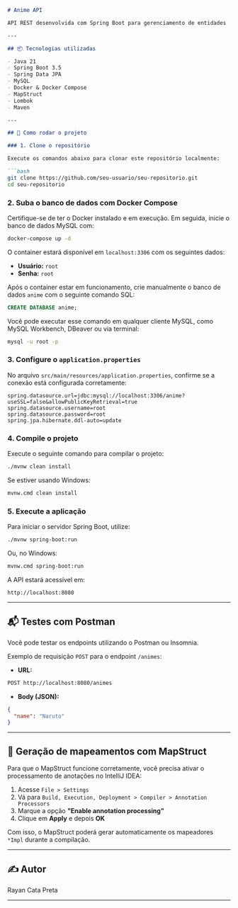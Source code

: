 ````markdown
# Anime API

API REST desenvolvida com Spring Boot para gerenciamento de entidades `Anime`.

---

## 📦 Tecnologias utilizadas

- Java 21  
- Spring Boot 3.5  
- Spring Data JPA  
- MySQL  
- Docker & Docker Compose  
- MapStruct  
- Lombok  
- Maven  

---

## 🚀 Como rodar o projeto

### 1. Clone o repositório

Execute os comandos abaixo para clonar este repositório localmente:

```bash
git clone https://github.com/seu-usuario/seu-repositorio.git
cd seu-repositorio
````

### 2. Suba o banco de dados com Docker Compose

Certifique-se de ter o Docker instalado e em execução. Em seguida, inicie o banco de dados MySQL com:

```bash
docker-compose up -d
```

O container estará disponível em `localhost:3306` com os seguintes dados:

* **Usuário:** `root`
* **Senha:** `root`

Após o container estar em funcionamento, crie manualmente o banco de dados `anime` com o seguinte comando SQL:

```sql
CREATE DATABASE anime;
```

Você pode executar esse comando em qualquer cliente MySQL, como MySQL Workbench, DBeaver ou via terminal:

```bash
mysql -u root -p
```

### 3. Configure o `application.properties`

No arquivo `src/main/resources/application.properties`, confirme se a conexão está configurada corretamente:

```properties
spring.datasource.url=jdbc:mysql://localhost:3306/anime?useSSL=false&allowPublicKeyRetrieval=true
spring.datasource.username=root
spring.datasource.password=root
spring.jpa.hibernate.ddl-auto=update
```

### 4. Compile o projeto

Execute o seguinte comando para compilar o projeto:

```bash
./mvnw clean install
```

Se estiver usando Windows:

```bash
mvnw.cmd clean install
```

### 5. Execute a aplicação

Para iniciar o servidor Spring Boot, utilize:

```bash
./mvnw spring-boot:run
```

Ou, no Windows:

```bash
mvnw.cmd spring-boot:run
```

A API estará acessível em:

```
http://localhost:8080
```

---

## 📬 Testes com Postman

Você pode testar os endpoints utilizando o Postman ou Insomnia.

Exemplo de requisição `POST` para o endpoint `/animes`:

* **URL:**

```bash
POST http://localhost:8080/animes
```

* **Body (JSON):**

```json
{
  "name": "Naruto"
}
```

---

## 🔧 Geração de mapeamentos com MapStruct

Para que o MapStruct funcione corretamente, você precisa ativar o processamento de anotações no IntelliJ IDEA:

1. Acesse `File > Settings`
2. Vá para `Build, Execution, Deployment > Compiler > Annotation Processors`
3. Marque a opção **"Enable annotation processing"**
4. Clique em **Apply** e depois **OK**

Com isso, o MapStruct poderá gerar automaticamente os mapeadores `*Impl` durante a compilação.

---

## ✍️ Autor

Rayan Cata Preta

---
